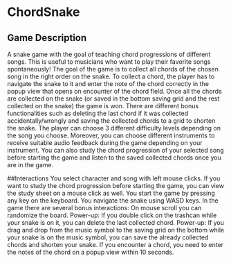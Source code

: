 # ChordSnake

## Game Description
A snake game with the goal of teaching chord progressions of different songs. This is useful to musicians who want to play their favorite songs spontaneously!
The goal of the game is to collect all chords of the chosen song in the right order on the snake. To collect a chord, the player has to navigate the snake to it and enter the note of the chord correctly in the popup view that opens on encounter of the chord field. Once all the chords are collected on the snake (or saved in the bottom saving grid and the rest collected on the snake) the game is won.
There are different bonus functionalities such as deleting the last chord if it was collected accidentally/wrongly and saving the collected chords to a grid to shorten the snake. 
The player can choose 3 different difficulty levels depending on the song you choose. Moreover, you can choose different instruments to receive suitable audio feedback during the game depending on your instrument. You can also study the chord progression of your selected song before starting the game and listen to the saved collected chords once you are in the game.

##Interactions
You select character and song with left mouse clicks. If you want to study the chord progression before starting the game, you can view the study sheet on a mouse click as well.
You start the game by pressing any key on the keyboard. You navigate the snake using WASD keys.
In the game there are several bonus interactions:
On mouse scroll you can randomize the board.
Power-up: If you double click on the trashcan while your snake is on it, you can delete the last collected chord.
Power-up: If you drag and drop from the music symbol to the saving grid on the bottom while your snake is on the music symbol, you can save the already collected chords and shorten your snake.
If you encounter a chord, you need to enter the notes of the chord on a popup view within 10 seconds.
